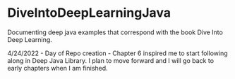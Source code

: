 # DiveIntoDeepLearningJava
Documenting deep java examples that correspond with the book Dive Into Deep Learning.



4/24/2022 - Day of Repo creation - Chapter 6 inspired me to start following along in Deep Java Library. I plan to move forward and I will go back to early chapters when I am finished.  
